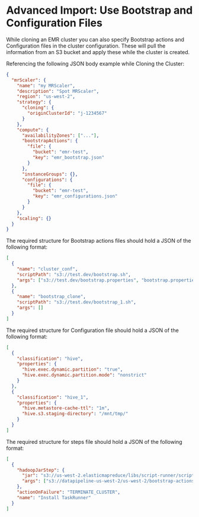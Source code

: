 # Advanced Import: Use Bootstrap and Configuration Files

While cloning an EMR cluster you can also specify Bootstrap actions and Configuration files in the cluster configuration. These will pull the information from an S3 bucket and apply these while the cluster is created.

Referencing the following JSON body example while Cloning the Cluster:

```json
{
  "mrScaler": {
    "name": "my MRScaler",
    "description": "Spot MRScaler",
    "region": "us-west-2",
    "strategy": {
      "cloning": {
        "originClusterId": "j-1234567"
      }
    },
    "compute": {
      "availabilityZones": ["..."],
      "bootstrapActions": {
        "file": {
          "bucket": "emr-test",
          "key": "emr_bootstrap.json"
        }
      },
      "instanceGroups": {},
      "configurations": {
        "file": {
          "bucket": "emr-test",
          "key": "emr_configurations.json"
        }
      }
    },
    "scaling": {}
  }
}
```

The required structure for Bootstrap actions files should hold a JSON of the following format:

```json
[
  {
    "name": "cluster_conf",
    "scriptPath": "s3://test.dev/bootstrap.sh",
    "args": ["s3://test.dev/bootstrap.properties", "bootstrap.properties"]
  },
  {
    "name": "bootstrap_clone",
    "scriptPath": "s3://test.dev/bootstrap_1.sh",
    "args": []
  }
]
```

The required structure for Configuration file should hold a JSON of the following format:

```json
[
  {
    "classification": "hive",
    "properties": {
      "hive.exec.dynamic.partition": "true",
      "hive.exec.dynamic.partition.mode": "nonstrict"
    }
  },
  {
    "classification": "hive_1",
    "properties": {
      "hive.metastore-cache-ttl": "1m",
      "hive.s3.staging-directory": "/mnt/tmp/"
    }
  }
]
```

The required structure for steps file should hold a JSON of the following format:

```json
[
  {
    "hadoopJarStep": {
      "jar": "s3://us-west-2.elasticmapreduce/libs/script-runner/script-runner.jar",
      "args": ["s3://datapipeline-us-west-2/us-west-2/bootstrap-actions/latest/TaskRunner/install-remote-runner-v2"]
    },
    "actionOnFailure": "TERMINATE_CLUSTER",
    "name": "Install TaskRunner"
  }
]
```
